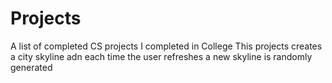 # Projects
A list of completed CS projects I completed in College
This projects creates a city skyline adn each time the user refreshes a new skyline is randomly generated
